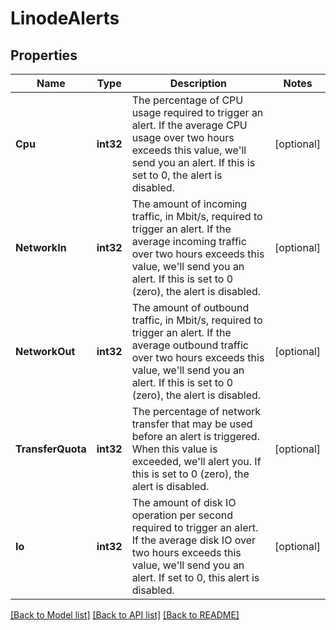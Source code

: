 # LinodeAlerts

## Properties
Name | Type | Description | Notes
------------ | ------------- | ------------- | -------------
**Cpu** | **int32** | The percentage of CPU usage required to trigger an alert. If the average CPU usage over two hours exceeds this value, we&#39;ll send you an alert. If this is set to 0, the alert is disabled.  | [optional] 
**NetworkIn** | **int32** | The amount of incoming traffic, in Mbit/s, required to trigger an alert. If the average incoming traffic over two hours exceeds this value, we&#39;ll send you an alert. If this is set to 0 (zero), the alert is disabled.  | [optional] 
**NetworkOut** | **int32** | The amount of outbound traffic, in Mbit/s, required to trigger an alert. If the average outbound traffic over two hours exceeds this value, we&#39;ll send you an alert. If this is set to 0 (zero), the alert is disabled.  | [optional] 
**TransferQuota** | **int32** | The percentage of network transfer that may be used before an alert is triggered. When this value is exceeded, we&#39;ll alert you. If this is set to 0 (zero), the alert is disabled.  | [optional] 
**Io** | **int32** | The amount of disk IO operation per second required to trigger an alert. If the average disk IO over two hours exceeds this value, we&#39;ll send you an alert. If set to 0, this alert is disabled.  | [optional] 

[[Back to Model list]](../README.md#documentation-for-models) [[Back to API list]](../README.md#documentation-for-api-endpoints) [[Back to README]](../README.md)


